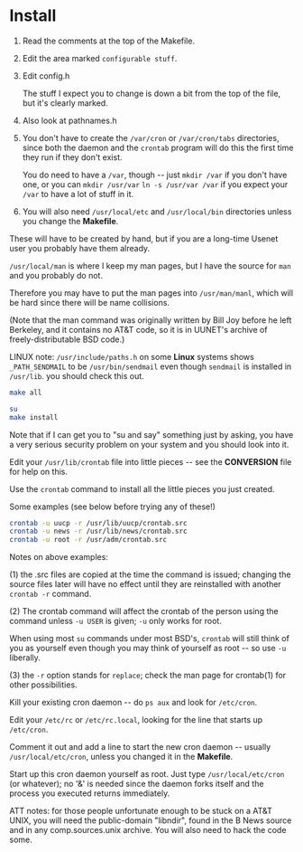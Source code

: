 
# Install

1. Read the comments at the top of the Makefile.

2. Edit the area marked `configurable stuff`.

3. Edit config.h

    The stuff I expect you to change is down a bit from the top of the file, but it's clearly marked.
    
4. Also look at pathnames.h

5. You don't have to create the `/var/cron` or `/var/cron/tabs` directories, since both the daemon and the `crontab` program will do this the first time they
run if they don't exist.

    You do need to have a `/var`, though -- just `mkdir /var` if you don't have one, or you can `mkdir /usr/var` `ln -s /usr/var /var` if you expect your `/var` to have a lot of stuff in it.

6. You will also need `/usr/local/etc` and `/usr/local/bin` directories unless you change the **Makefile**.

These will have to be created by hand, but if you are a long-time Usenet user you probably have them already.

`/usr/local/man` is where I keep my man pages, but I have the source for `man` and you probably do not.

Therefore you may have to put the man pages into `/usr/man/manl`, which will be hard since there will be name collisions.

(Note that the man command was originally written by Bill Joy before he left Berkeley, and it contains no AT&T code, so it is in UUNET's archive of freely-distributable BSD code.)

LINUX note: `/usr/include/paths.h` on some **Linux** systems shows `_PATH_SENDMAIL` to be `/usr/bin/sendmail` even though `sendmail` is installed in `/usr/lib`.	you should check this out.

```sh
make all
```

```sh
su
make install
```

Note that if I can get you to "su and say" something just by asking, you have
a very serious security problem on your system and you should look into it.

Edit your `/usr/lib/crontab` file into little pieces -- see the **CONVERSION** file for help on this.

Use the `crontab` command to install all the little pieces you just created.

Some examples (see below before trying any of these!)


```sh
crontab -u uucp -r /usr/lib/uucp/crontab.src
crontab -u news -r /usr/lib/news/crontab.src
crontab -u root -r /usr/adm/crontab.src
```

Notes on above examples: 

(1) the .src files are copied at the time the command is issued; changing the source files later will have no effect until they are reinstalled with another `crontab -r` command.  

(2) The crontab command will affect the crontab of the person using the command unless `-u USER` is given; `-u` only works for root.

When using most `su` commands under most BSD's, `crontab` will still think of you as yourself even though you may think of yourself as root -- so use `-u` liberally.

(3) the `-r` option stands for `replace`; check the man page for crontab(1) for other possibilities.


Kill your existing cron daemon -- do `ps aux` and look for `/etc/cron`.


Edit your `/etc/rc` or `/etc/rc.local`, looking for the line that starts up
`/etc/cron`.

Comment it out and add a line to start the new cron daemon -- usually `/usr/local/etc/cron`, unless you changed it in the **Makefile**.

Start up this cron daemon yourself as root.  Just type `/usr/local/etc/cron`
(or whatever); no '&' is needed since the daemon forks itself and the
process you executed returns immediately.

ATT notes: for those people unfortunate enough to be stuck on a AT&T UNIX,
you will need the public-domain "libndir", found in the B News source and in
any comp.sources.unix archive.  You will also need to hack the code some.
